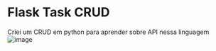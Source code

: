 # Flask Task CRUD
Criei um CRUD em python para aprender sobre API nessa linguagem
![image](https://github.com/math-matos/task-api/assets/106177721/7bb26116-a36b-4a92-9b36-8bdff4a41981)
